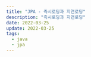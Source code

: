```yaml
---
title: "JPA - 즉시로딩과 지연로딩"
description: "즉시로딩과 지연로딩"
date: 2022-03-25
update: 2022-03-25
tags:
  - java
  - jpa
---
```


